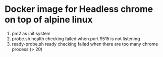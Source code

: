 Docker image for Headless chrome on top of alpine linux
============

1. pm2 as init system
2. probe.sh health checking failed when port 9515 is not listening
3. ready-probe.sh ready checking failed when there are too many chrome process (> 20)
